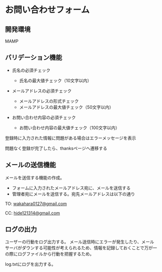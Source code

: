 # お問い合わせフォーム

## 開発環境
MAMP

## バリデーション機能

- 氏名の必須チェック
  - 氏名の最大値チェック（10文字以内）

- メールアドレスの必須チェック
  - メールアドレスの形式チェック
  - メールアドレスの最大値チェック（50文字以内）

- お問い合わせ内容の必須チェック
  - お問い合わせ内容の最大値チェック（100文字以内）

登録時に入力された情報に問題がある場合はエラーメッセージを表示

問題なく登録が完了したら、thanksページへ遷移する


## メールの送信機能

メールを送信する機能の作成。

- フォームに入力されたメールアドレス宛に、メールを送信する
- 管理者宛にメールを送信する。宛先メールアドレスは以下の通り

TO: wakahara0127@gmail.com

CC: hide121314@gmail.com


## ログの出力
ユーザーの行動をログ出力する。
メール送信時にエラーが発生したり、メールサーバがダウンする可能性が考えられるため、情報を記録しておくことで万が一の際にログファイルから行動を把握するため。

log.txtにログを出力する。

